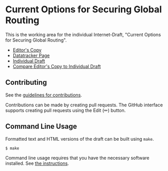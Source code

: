 # Current Options for Securing Global Routing

This is the working area for the individual Internet-Draft, "Current Options for Securing Global Routing".

* [Editor's Copy](https://ichdasich.github.io/draft-routing-operations-security/#go.draft-fiebig-grow-routing-ops-sec-inform.html)
* [Datatracker Page](https://datatracker.ietf.org/doc/draft-fiebig-grow-routing-ops-sec-inform)
* [Individual Draft](https://datatracker.ietf.org/doc/html/draft-fiebig-grow-routing-ops-sec-inform)
* [Compare Editor's Copy to Individual Draft](https://ichdasich.github.io/draft-routing-operations-security/#go.draft-fiebig-grow-routing-ops-sec-inform.diff)


## Contributing

See the
[guidelines for contributions](https://github.com/ichdasich/draft-routing-operations-security/blob/main/CONTRIBUTING.md).

Contributions can be made by creating pull requests.
The GitHub interface supports creating pull requests using the Edit (✏) button.


## Command Line Usage

Formatted text and HTML versions of the draft can be built using `make`.

```sh
$ make
```

Command line usage requires that you have the necessary software installed.  See
[the instructions](https://github.com/martinthomson/i-d-template/blob/main/doc/SETUP.md).


